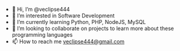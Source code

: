 - 👋 Hi, I’m @veclipse444
- 👀 I’m interested in Software Development
- 🌱 I’m currently learning Python, PHP, NodeJS, MySQL
- 💞️ I’m looking to collaborate on projects to learn more about these programming languages
- 📫 How to reach me veclipse444@gmail.com

<!---
veclipse444/veclipse444 is a ✨ special ✨ repository because its `README.md` (this file) appears on your GitHub profile.
You can click the Preview link to take a look at your changes.
--->
